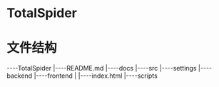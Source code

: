 # TotalSpider


# 文件结构

----TotalSpider
        |----README.md
        |----docs
        |----src
              |----settings
              |----backend
              |----frontend
              |        |----index.html
              |----scripts
